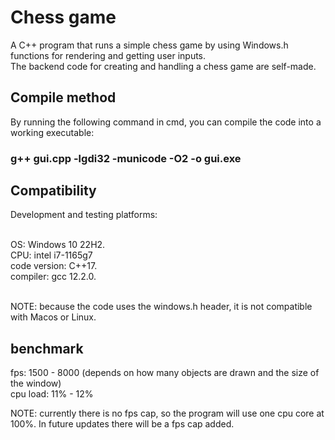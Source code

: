 # Chess game

A C++ program that runs a simple chess game by using Windows.h functions for rendering and getting user inputs. <br />
The backend code for creating and handling a chess game are self-made.

## Compile method
By running the following command in cmd, you can compile the code into a working executable: <br />
### g++ gui.cpp -lgdi32 -municode -O2 -o gui.exe


## Compatibility

Development and testing platforms: <br /> <br/>

OS: Windows 10  22H2. <br />
CPU: intel i7-1165g7 <br />
code version: C++17. <br />
compiler: gcc 12.2.0. <br /> <br />

NOTE: because the code uses the windows.h header, it is not compatible with Macos or Linux. <br />


## benchmark
fps: 1500 - 8000  (depends on how many objects are drawn and the size of the window) <br />
cpu load: 11% - 12% <br />

NOTE: currently there is no fps cap, so the program will use one cpu core at 100%. In future updates there will be a fps cap added.





